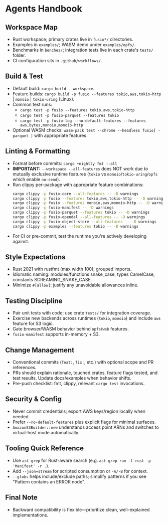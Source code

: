 # Agents Handbook

## Workspace Map
- Rust workspace; primary crates live in `fusio*/` directories.
- Examples in `examples/`; WASM demo under `examples/opfs/`.
- Benchmarks in `benches/`; integration tests live in each crate's `tests/` folder.
- CI configuration sits in `.github/workflows/`.

## Build & Test
- Default build: `cargo build --workspace`.
- Feature builds: `cargo build -p fusio --features tokio,aws,tokio-http` | `monoio` | `tokio-uring` (Linux).
- Common test runs:
  - `cargo test -p fusio --features tokio,aws,tokio-http`
  - `cargo test -p fusio-parquet --features tokio`
  - `cargo test -p fusio-log --no-default-features --features aws,bytes,monoio,monoio-http`
- Optional WASM checks: `wasm-pack test --chrome --headless fusio[ -parquet ]` with appropriate features.

## Linting & Formatting
- Format before commits: `cargo +nightly fmt --all`
- **IMPORTANT:** `--workspace --all-features` does NOT work due to mutually exclusive runtime features (`tokio` vs `monoio`/`tokio-uring`/`opfs` which enable `no-send`).
- Run clippy per-package with appropriate feature combinations:
  ```bash
  cargo clippy -p fusio-core --all-features -- -D warnings
  cargo clippy -p fusio --features tokio,aws,tokio-http -- -D warnings
  cargo clippy -p fusio --features monoio,aws,monoio-http -- -D warnings
  cargo clippy -p fusio-manifest -- -D warnings
  cargo clippy -p fusio-parquet --features tokio -- -D warnings
  cargo clippy -p fusio-opendal --all-features -- -D warnings
  cargo clippy -p fusio-object-store --all-features -- -D warnings
  cargo clippy -p examples --features tokio -- -D warnings
  ```
- For CI or pre-commit, test the runtime you're actively developing against.

## Style Expectations
- Rust 2021 with rustfmt (max width 100); grouped imports.
- Idiomatic naming: modules/functions snake_case, types CamelCase, constants SCREAMING_SNAKE_CASE.
- Minimize `#[allow]`; justify any unavoidable allowances inline.

## Testing Discipline
- Pair unit tests with code; use crate `tests/` for integration coverage.
- Exercise new backends across runtimes (`tokio`, `monoio`) and include `aws` feature for S3 logic.
- Gate browser/WASM behavior behind `opfs`/`web` features.
- `fusio-manifest` supports in-memory + S3.

## Change Management
- Conventional commits (`feat:`, `fix:`, etc.) with optional scope and PR references.
- PRs should explain rationale, touched crates, feature flags tested, and test results. Update docs/examples when behavior shifts.
- Pre-push checklist: fmt, clippy, relevant `cargo test` invocations.

## Security & Config
- Never commit credentials; export AWS keys/region locally when needed.
- Prefer `--no-default-features` plus explicit flags for minimal surfaces.
- `AmazonS3Builder::new` understands access point ARNs and switches to virtual-host mode automatically.

## Tooling Quick Reference
- Use `ast-grep` for Rust-aware search (e.g. `ast-grep run -l rust -p 'Manifest' -r .`).
- Add `--json=stream` for scripted consumption or `-A/-B` for context.
- `--globs` helps include/exclude paths; simplify patterns if you see "Pattern contains an ERROR node".

## Final Note
- Backward compatibility is flexible—prioritize clean, well-explained implementations.
